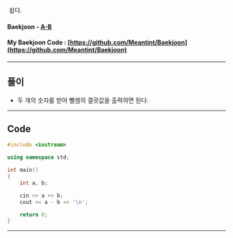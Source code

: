 &nbsp;쉽다.

#### Baekjoon - [A-B](https://www.acmicpc.net/problem/1001)
#### My Baekjoon Code : [https://github.com/Meantint/Baekjoon](https://github.com/Meantint/Baekjoon)

<hr>

## 풀이

- 두 개의 숫자를 받아 뺄셈의 결괏값을 출력하면 된다.

<hr>

## Code
```cpp
#include <iostream>

using namespace std;

int main()
{
    int a, b;

    cin >> a >> b;
    cout << a - b << '\n';

    return 0;
}
```

<hr>